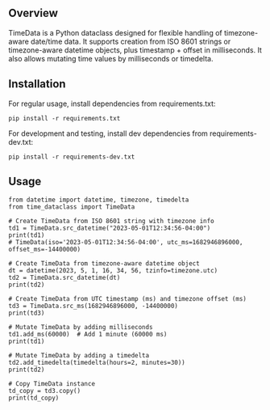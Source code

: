 
## Overview
TimeData is a Python dataclass designed for flexible 
handling of timezone-aware date/time data. 
It supports creation from ISO 8601 strings or 
timezone-aware datetime objects, plus timestamp + 
offset in milliseconds. It also allows mutating time values
by milliseconds or timedelta.

## Installation
For regular usage, install dependencies from requirements.txt:
```
pip install -r requirements.txt
```
For development and testing, install dev dependencies from requirements-dev.txt:
```
pip install -r requirements-dev.txt
```

## Usage
```
from datetime import datetime, timezone, timedelta
from time_dataclass import TimeData

# Create TimeData from ISO 8601 string with timezone info
td1 = TimeData.src_datetime("2023-05-01T12:34:56-04:00")
print(td1)
# TimeData(iso='2023-05-01T12:34:56-04:00', utc_ms=1682946896000, offset_ms=-14400000)

# Create TimeData from timezone-aware datetime object
dt = datetime(2023, 5, 1, 16, 34, 56, tzinfo=timezone.utc)
td2 = TimeData.src_datetime(dt)
print(td2)

# Create TimeData from UTC timestamp (ms) and timezone offset (ms)
td3 = TimeData.src_ms(1682946896000, -14400000)
print(td3)

# Mutate TimeData by adding milliseconds
td1.add_ms(60000)  # Add 1 minute (60000 ms)
print(td1)

# Mutate TimeData by adding a timedelta
td2.add_timedelta(timedelta(hours=2, minutes=30))
print(td2)

# Copy TimeData instance
td_copy = td3.copy()
print(td_copy)
```
